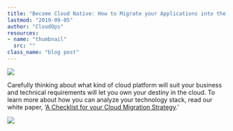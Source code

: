 ```yaml
---
title: "Become Cloud Native: How to Migrate your Applications into the Cloud"
lastmod: "2019-09-05"
author: "CloudOps"
resources:
- name: "thumbnail"
  src: ""
class_name: "blog post"
---
```


<img src="/images/blog/post/EN_Infographic_How-to-migrate-cloud-native-applications-into-the-cloud_19-12-16.jpg" class="main-blog-image">

<p>Carefully thinking about what kind of cloud platform will suit your business and technical requirements will let you own your destiny in the cloud. To learn more about how you can analyze your technology stack, read our white paper, ‘<a href="https://info.cloudops.com/cloud-migration-checklist">A Checklist for your Cloud Migration Strategy</a>.’</p>

<div class="row">
    <div class="col-xl-8 offset-xl-2 col-lg-10 offset-lg-1 col-md-10 offset-md-1 col-sm-12 col-xs-12 cta-image">
      <img src="/images/blog/cta/white-paper.jpeg">
    </div>
</div>